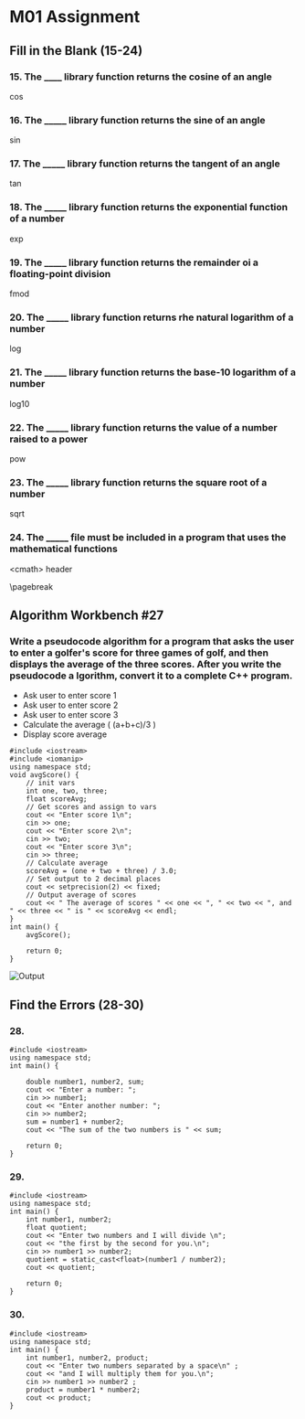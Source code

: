 # M01 Assignment

## Fill in the Blank (15-24)

### 15\. The \____ library function returns the cosine of an angle  
cos

### 16\. The \_____ library function returns the sine of an angle  
sin

### 17\. The \_____ library function returns the tangent of an angle  
tan

### 18\. The \_____ library function returns the exponential function of a number
exp

### 19\. The \_____ library function returns the remainder oi a floating-point division
fmod

### 20\. The \_____ library function returns rhe natural logarithm of a number
log

### 21\. The \_____ library function returns the base-10 logarithm of a number
log10

### 22\. The \_____ library function returns the value of a number raised to a power 
pow

### 23\. The \_____ library function returns the square root of a number 
sqrt

### 24\. The \_____ file must be included in a program that uses the mathematical functions 
\<cmath> header  


\pagebreak

## Algorithm Workbench #27

### Write a pseudocode algorithm for a program that asks the user to enter a golfer's score for three games of golf, and then displays the average of the three scores.  After you write the pseudocode a lgorithm, convert it to a complete C++ program.
* Ask user to enter score 1
* Ask user to enter score 2
* Ask user to enter score 3
* Calculate the average ( (a+b+c)/3 )
* Display score average

```
#include <iostream>
#include <iomanip>
using namespace std;
void avgScore() {
    // init vars
    int one, two, three;
    float scoreAvg;
    // Get scores and assign to vars
    cout << "Enter score 1\n";
    cin >> one;
    cout << "Enter score 2\n";
    cin >> two;
    cout << "Enter score 3\n";
    cin >> three;
    // Calculate average
    scoreAvg = (one + two + three) / 3.0;
    // Set output to 2 decimal places
    cout << setprecision(2) << fixed;
    // Output average of scores
    cout << " The average of scores " << one << ", " << two << ", and " << three << " is " << scoreAvg << endl;
}
int main() {
    avgScore();

    return 0;
}
```
![Output](images/m01-1.jpg)


## Find the Errors (28-30)

### 28\. 
```
#include <iostream>
using namespace std;
int main() {

    double number1, number2, sum;
    cout << "Enter a number: ";
    cin >> number1;
    cout << "Enter another number: ";
    cin >> number2;
    sum = number1 + number2;
    cout << "The sum of the two numbers is " << sum;

    return 0;
}
```

### 29\.
```
#include <iostream>
using namespace std;
int main() {
    int number1, number2;
    float quotient;
    cout << "Enter two numbers and I will divide \n";
    cout << "the first by the second for you.\n";
    cin >> number1 >> number2;
    quotient = static_cast<float>(number1 / number2);
    cout << quotient;

    return 0;
}
```

### 30\.
```
#include <iostream>
using namespace std;
int main() {
    int number1, number2, product;
    cout << "Enter two numbers separated by a space\n" ;
    cout << "and I will multiply them for you.\n";
    cin >> number1 >> number2 ;
    product = number1 * number2;
    cout << product;
}
```
